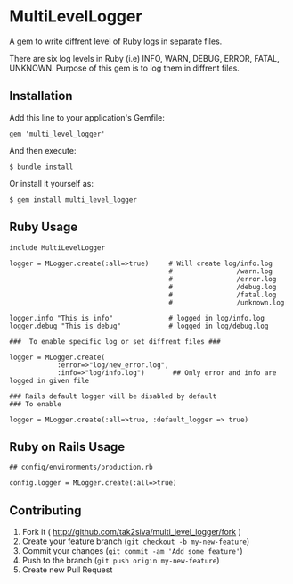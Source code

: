 # MultiLevelLogger

A gem to write diffrent level of Ruby logs in separate files.

There are six log levels in Ruby (i.e) INFO, WARN, DEBUG, ERROR, FATAL, UNKNOWN. Purpose of this gem is to log them in diffrent files.

## Installation

Add this line to your application's Gemfile:

    gem 'multi_level_logger'

And then execute:

    $ bundle install

Or install it yourself as:

    $ gem install multi_level_logger

## Ruby Usage

    include MultiLevelLogger
    
    logger = MLogger.create(:all=>true)     # Will create log/info.log 
                                            #                /warn.log  
                                            #                /error.log
                                            #                /debug.log
                                            #                /fatal.log
                                            #                /unknown.log
                                            
    logger.info "This is info"              # logged in log/info.log
    logger.debug "This is debug"            # logged in log/debug.log
    
    ###  To enable specific log or set diffrent files ###
    
    logger = MLogger.create(
                :error=>"log/new_error.log",
                :info=>"log/info.log")       ## Only error and info are logged in given file
                            
    ### Rails default logger will be disabled by default
    ### To enable 
    
    logger = MLogger.create(:all=>true, :default_logger => true)
                            
## Ruby on Rails Usage

    ## config/environments/production.rb
    
    config.logger = MLogger.create(:all=>true)

## Contributing

1. Fork it ( http://github.com/tak2siva/multi_level_logger/fork )
2. Create your feature branch (`git checkout -b my-new-feature`)
3. Commit your changes (`git commit -am 'Add some feature'`)
4. Push to the branch (`git push origin my-new-feature`)
5. Create new Pull Request
